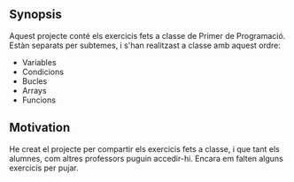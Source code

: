 ## Synopsis

Aquest projecte conté els exercicis fets a classe de Primer de Programació. Estàn separats per subtemes, i s'han realitzast a classe amb aquest ordre:

* Variables
* Condicions
* Bucles
* Arrays
* Funcions

## Motivation

He creat el projecte per compartir els exercicis fets a classe, i que tant els alumnes, com altres professors puguin accedir-hi. Encara em falten alguns exercicis per pujar. 

